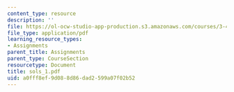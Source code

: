 ```yaml
---
content_type: resource
description: ''
file: https://ol-ocw-studio-app-production.s3.amazonaws.com/courses/3-45-magnetic-materials-spring-2004/a0fff8ef9d088d86dad2599a07f02b52_sols_1.pdf
file_type: application/pdf
learning_resource_types:
- Assignments
parent_title: Assignments
parent_type: CourseSection
resourcetype: Document
title: sols_1.pdf
uid: a0fff8ef-9d08-8d86-dad2-599a07f02b52
---
```

